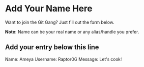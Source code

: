 # Add Your Name Here
Want to join the Git Gang? Just fill out the form below.

**Note:** Name can be your real name or any alias/handle you prefer.

## Add your entry below this line

Name: Ameya
Username: Raptor0G
Message: Let's cook!
